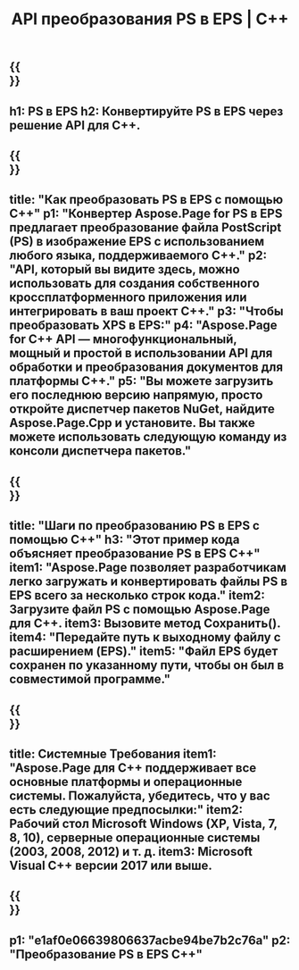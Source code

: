 ﻿---
translation: true
template: /_templates/_conversion-child-cpp.md
title: API преобразования PS в EPS | С++
url: /cpp/conversion/ps-to-eps/
description: Преобразование PS в EPS, предоставляемое Aspose.Page для решения C++ API. Работает в среде выполнения C++ для 32-разрядной версии Windows, 64-разрядной версии Windows и 64-разрядной версии Linux.
informat: PS
outformat: EPS
otherformats: XPS EPS
---

{{<section banner>}}
---
h1: PS в EPS
h2: Конвертируйте PS в EPS через решение API для C++.
---

{{<section overview>}}
---
title: "Как преобразовать PS в EPS с помощью C++"
p1: "Конвертер Aspose.Page for PS в EPS предлагает преобразование файла PostScript (PS) в изображение EPS с использованием любого языка, поддерживаемого C++."
p2: "API, который вы видите здесь, можно использовать для создания собственного кроссплатформенного приложения или интегрировать в ваш проект C++."
p3: "Чтобы преобразовать XPS в EPS:"
p4: "Aspose.Page for C++ API — многофункциональный, мощный и простой в использовании API для обработки и преобразования документов для платформы C++."
p5: "Вы можете загрузить его последнюю версию напрямую, просто откройте диспетчер пакетов NuGet, найдите Aspose.Page.Cpp и установите. Вы также можете использовать следующую команду из консоли диспетчера пакетов."
---

{{<section feature1>}}
---
title: "Шаги по преобразованию PS в EPS с помощью C++"
h3: "Этот пример кода объясняет преобразование PS в EPS C++"
item1: "Aspose.Page позволяет разработчикам легко загружать и конвертировать файлы PS в EPS всего за несколько строк кода."
item2: Загрузите файл PS с помощью Aspose.Page для C++.
item3: Вызовите метод Сохранить().
item4: "Передайте путь к выходному файлу с расширением (EPS)."
item5: "Файл EPS будет сохранен по указанному пути, чтобы он был в совместимой программе."
---

{{<section feature2>}}
---
title: Системные Требования
item1: "Aspose.Page для C++ поддерживает все основные платформы и операционные системы. Пожалуйста, убедитесь, что у вас есть следующие предпосылки:"
item2: Рабочий стол Microsoft Windows (XP, Vista, 7, 8, 10), серверные операционные системы (2003, 2008, 2012) и т. д.
item3: Microsoft Visual C++ версии 2017 или выше.
---

{{<section gist>}}
---
p1: "e1af0e06639806637acbe94be7b2c76a"
p2: "Преобразование PS в EPS C++"
---
